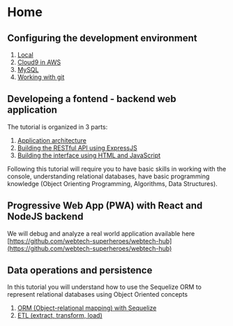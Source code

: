 # Home

## Configuring the development environment

1. [Local](configurare-mediu-de-lucru/local.md)
2. [Cloud9 in AWS](configurare-mediu-de-lucru/c9.md)
3. [MySQL](configurare-mediu-de-lucru/mysql.md)
4. [Working with git](configurare-mediu-de-lucru/git.md)

## Developeing a fontend - backend web application

The tutorial is organized in 3 parts:

1. [Application architecture](tutorial-frontend-backend/tutorial-arhitectura.md)
2. [Building the RESTful API using ExpressJS](tutorial-frontend-backend/tutorial-rest-api.md)
3. [Building the interface using HTML and JavaScript](tutorial-frontend-backend/tutorial-frontend.md)

Following this tutorial will require you to have basic skills in working with the console, understanding relational databases, have basic programming knowledge \(Object Orienting Programming, Algorithms, Data Structures\).

## Progressive Web App \(PWA\) with React and NodeJS backend

We will debug and analyze a real world application available here [https://github.com/webtech-superheroes/webtech-hub](https://github.com/webtech-superheroes/webtech-hub)

## Data operations and persistence

In this tutorial you will understand how to use the Sequelize ORM to represent relational databases using Object Oriented concepts

1. [ORM \(Object-relational mapping\) with Sequelize](operatii-pe-date-si-persistenta/orm.md)
2. [ETL \(extract, transform, load\)](operatii-pe-date-si-persistenta/etl.md)

